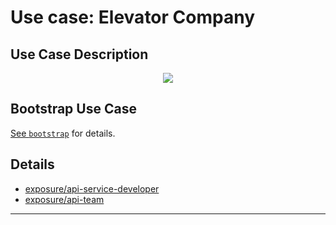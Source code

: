 # Use case: Elevator Company

## Use Case Description

<p align="center"><img src="../../images/apim.use-case.elevator-co.png" /></p>


## Bootstrap Use Case

[See `bootstrap`](./bootstrap) for details.

## Details

* [exposure/api-service-developer](./exposure/api-service-developer)
* [exposure/api-team](./exposure/api-team)


---

